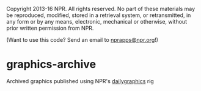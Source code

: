 Copyright 2013-16 NPR.  All rights reserved.  No part of these materials may be reproduced, modified, stored in a retrieval system, or retransmitted, in any form or by any means, electronic, mechanical or otherwise, without prior written permission from NPR.

(Want to use this code? Send an email to nprapps@npr.org!)


graphics-archive
================

Archived graphics published using NPR's [dailygraphics](https://github.com/nprapps/dailygraphics) rig
